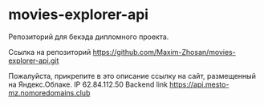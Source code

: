 # movies-explorer-api
Репозиторий для бекэда дипломного проекта. 

Ссылка на репозиторий
https://github.com/Maxim-Zhosan/movies-explorer-api.git

Пожалуйста, прикрепите в это описание ссылку на сайт, размещенный на Яндекс.Облаке.
IP  62.84.112.50
Backend link  https://api.mesto-mz.nomoredomains.club